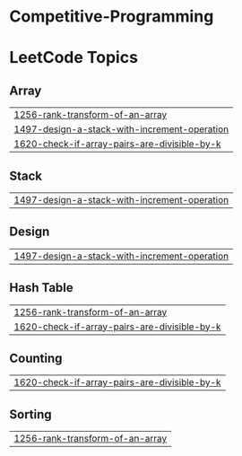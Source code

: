 # Competitive-Programming

<!---LeetCode Topics Start-->
# LeetCode Topics
## Array
|  |
| ------- |
| [1256-rank-transform-of-an-array](https://github.com/EyasuTesfu/Competitive-Programming/tree/master/1256-rank-transform-of-an-array) |
| [1497-design-a-stack-with-increment-operation](https://github.com/EyasuTesfu/Competitive-Programming/tree/master/1497-design-a-stack-with-increment-operation) |
| [1620-check-if-array-pairs-are-divisible-by-k](https://github.com/EyasuTesfu/Competitive-Programming/tree/master/1620-check-if-array-pairs-are-divisible-by-k) |
## Stack
|  |
| ------- |
| [1497-design-a-stack-with-increment-operation](https://github.com/EyasuTesfu/Competitive-Programming/tree/master/1497-design-a-stack-with-increment-operation) |
## Design
|  |
| ------- |
| [1497-design-a-stack-with-increment-operation](https://github.com/EyasuTesfu/Competitive-Programming/tree/master/1497-design-a-stack-with-increment-operation) |
## Hash Table
|  |
| ------- |
| [1256-rank-transform-of-an-array](https://github.com/EyasuTesfu/Competitive-Programming/tree/master/1256-rank-transform-of-an-array) |
| [1620-check-if-array-pairs-are-divisible-by-k](https://github.com/EyasuTesfu/Competitive-Programming/tree/master/1620-check-if-array-pairs-are-divisible-by-k) |
## Counting
|  |
| ------- |
| [1620-check-if-array-pairs-are-divisible-by-k](https://github.com/EyasuTesfu/Competitive-Programming/tree/master/1620-check-if-array-pairs-are-divisible-by-k) |
## Sorting
|  |
| ------- |
| [1256-rank-transform-of-an-array](https://github.com/EyasuTesfu/Competitive-Programming/tree/master/1256-rank-transform-of-an-array) |
<!---LeetCode Topics End-->